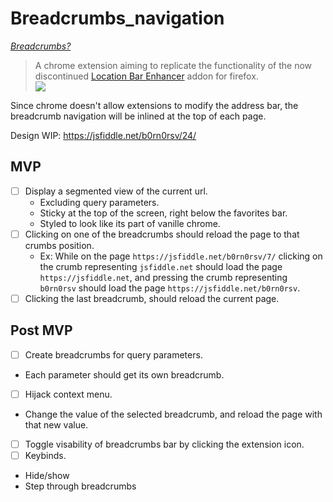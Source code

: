# Breadcrumbs_navigation
_[Breadcrumbs?](https://en.wikipedia.org/wiki/Breadcrumb_(navigation))_

> A chrome extension aiming to replicate the functionality of the now discontinued [Location Bar Enhancer](https://addons.mozilla.org/en-US/firefox/addon/ui-enhancer/) addon for firefox. <br>
> ![](https://addons.cdn.mozilla.net/user-media/previews/full/66/66972.png?modified=1333927194)

Since chrome doesn't allow extensions to modify the address bar, the breadcrumb navigation will be inlined at the top of each page.

Design WIP: https://jsfiddle.net/b0rn0rsv/24/

## MVP
- [ ] Display a segmented view of the current url.
  * Excluding query parameters.
  * Sticky at the top of the screen, right below the favorites bar.
  * Styled to look like its part of vanille chrome.
- [ ] Clicking on one of the breadcrumbs should reload the page to that crumbs position.
  * Ex: While on the page `https://jsfiddle.net/b0rn0rsv/7/` clicking on the crumb representing `jsfiddle.net` should load the page `https://jsfiddle.net`, and pressing the crumb representing `b0rn0rsv` should load the page `https://jsfiddle.net/b0rn0rsv`.
- [ ] Clicking the last breadcrumb, should reload the current page.

## Post MVP
- [ ] Create breadcrumbs for query parameters.
 * Each parameter should get its own breadcrumb.
- [ ] Hijack context menu.
 * Change the value of the selected breadcrumb, and reload the page with that new value.
- [ ] Toggle visability of breadcrumbs bar by clicking the extension icon.
- [ ] Keybinds.
 * Hide/show
 * Step through breadcrumbs
